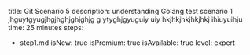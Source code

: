 title: Git Scenario 5
description: understanding Golang test scenario 1 jhguytgyugjhgjhghjghjghjg g ytyghjgyuguiy uiy hkjhkjhkjhkjhkj ihiuyuihju
time: 25 minutes
steps:
  - step1.md
isNew: true
isPremium: true
isAvailable: true
level: expert
